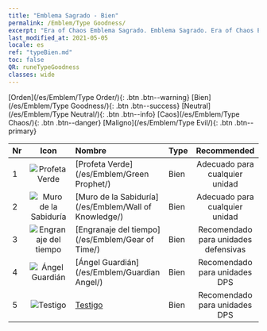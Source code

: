 ```yaml
---
title: "Emblema Sagrado - Bien"
permalink: /Emblem/Type Goodness/
excerpt: "Era of Chaos Emblema Sagrado. Emblema Sagrado. Era of Chaos Emblema Sagrado Bien. Era of Chaos Bien"
last_modified_at: 2021-05-05
locale: es
ref: "typeBien.md"
toc: false
QR: runeTypeGoodness
classes: wide
---
```


  [Orden](/es/Emblem/Type Order/){: .btn .btn--warning}   [Bien](/es/Emblem/Type Goodness/){: .btn .btn--success}   [Neutral](/es/Emblem/Type Neutral/){: .btn .btn--info}   [Caos](/es/Emblem/Type Chaos/){: .btn .btn--danger}   [Maligno](/es/Emblem/Type Evil/){: .btn .btn--primary} 

  |  Nr  | Icon |             Nombre            |    Type    |   Recommended   |
  |:-----|:--:|:----------------------------|:-----------|:---------------:|
  | 1 | ![Profeta Verde](/images/r/rune_icon_204.png) | [Profeta Verde](/es/Emblem/Green Prophet/) | Bien | Adecuado para cualquier unidad | 
  | 2 | ![Muro de la Sabiduría](/images/r/rune_icon_202.png) | [Muro de la Sabiduría](/es/Emblem/Wall of Knowledge/) | Bien | Adecuado para cualquier unidad | 
  | 3 | ![Engranaje del tiempo](/images/r/rune_icon_205.png) | [Engranaje del tiempo](/es/Emblem/Gear of Time/) | Bien | Recomendado para unidades defensivas | 
  | 4 | ![Ángel Guardián](/images/r/rune_icon_203.png) | [Ángel Guardián](/es/Emblem/Guardian Angel/) | Bien | Recomendado para unidades DPS | 
  | 5 | ![Testigo](/images/r/rune_icon_201.png) | [Testigo](/es/Emblem/Witness/) | Bien | Recomendado para unidades DPS | 
